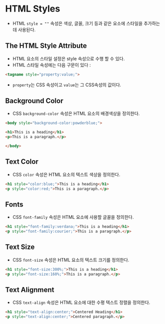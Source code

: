 # HTML Styles
- HTML `style = ""` 속성은 색상, 글꼴, 크기 등과 같은 요소에 스타일을 추가하는 데 사용된다.

## The HTML Style Attribute
- HTML 요소의 스타일 설정은 style 속성으로 수행 할 수 있다.
- HTML 스타일 속성에는 다음 구문이 있다 :
```html
<tagname style="property:value;">
```
- `property`는 CSS 속성이고 `value`는 그 CSS속성의 값이다.

## Background Color
- CSS `background-color` 속성은 HTML 요소의 배경색상을 정의한다.
```html
<body style="background-color:powderblue;">

<h1>This is a heading</h1>
<p>This is a paragraph.</p>

</body>
```

## Text Color
- CSS `color` 속성은 HTML 요소의 텍스트 색상을 정의한다.
```html
<h1 style="color:blue;">This is a heading</h1>
<p style="color:red;">This is a paragraph.</p>
```

## Fonts
- CSS `font-family` 속성은 HTML 요소에 사용할 글꼴을 정의한다.
```html
<h1 style="font-family:verdana;">This is a heading</h1>
<p style="font-family:courier;">This is a paragraph.</p>
```

## Text Size
- CSS `font-size` 속성은 HTML 요소의 텍스트 크기를 정의한다.
```html
<h1 style="font-size:300%;">This is a heading</h1>
<p style="font-size:160%;">This is a paragraph.</p>
```

## Text Alignment
- CSS `text-align` 속성은 HTML 요소에 대한 수평 텍스트 정렬을 정의한다.
```html
<h1 style="text-align:center;">Centered Heading</h1>
<p style="text-align:center;">Centered paragraph.</p>
```